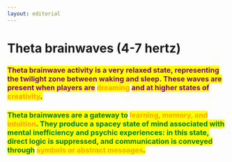 ```yaml
---
layout: editorial
---
```


# Theta brainwaves (4-7 hertz)

<mark style="background-color:orange;"></mark>

### <mark style="color:purple;">Theta brainwave activity is a very relaxed state, representing the twilight zone between waking and sleep. These waves are present when players are</mark> <mark style="color:orange;">dreaming</mark> <mark style="color:purple;">and at higher states of</mark> <mark style="color:orange;">creativity</mark><mark style="color:purple;">.</mark>&#x20;

<mark style="color:purple;"></mark>

### <mark style="color:green;">Theta brainwaves are a gateway to</mark> <mark style="color:orange;">learning, memory, and intuition</mark><mark style="color:green;">. They produce a spacey state of mind associated with mental inefficiency and psychic experiences: in this state, direct logic is suppressed, and communication is conveyed through</mark> <mark style="color:orange;">symbols or abstract messages</mark><mark style="color:green;">.</mark>

<mark style="color:green;"></mark>

